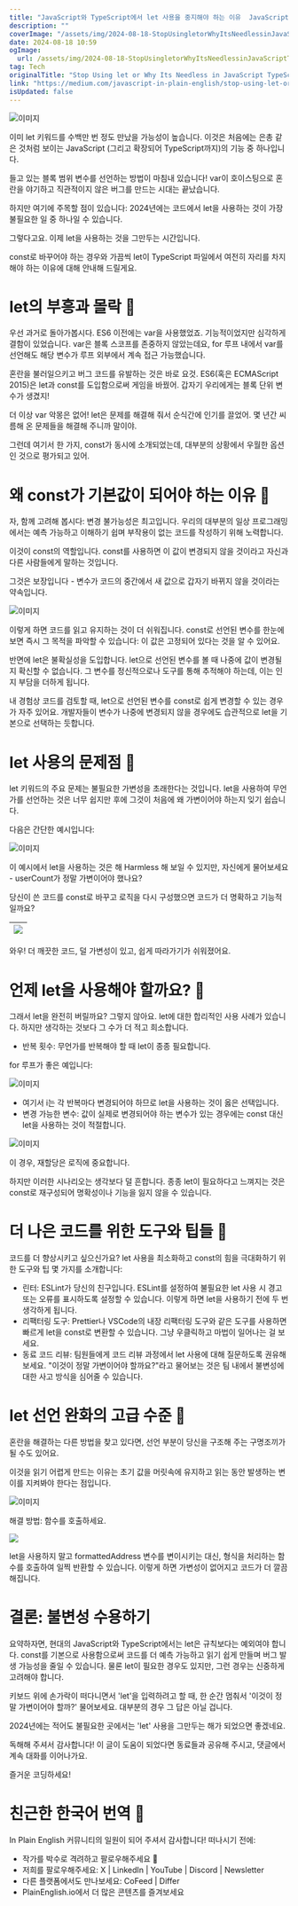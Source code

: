 ```yaml
---
title: "JavaScript와 TypeScript에서 let 사용을 중지해야 하는 이유  JavaScript TypeScript 고급 2024"
description: ""
coverImage: "/assets/img/2024-08-18-StopUsingletorWhyItsNeedlessinJavaScriptTypeScriptAdvancedJSTS2024_0.png"
date: 2024-08-18 10:59
ogImage:
  url: /assets/img/2024-08-18-StopUsingletorWhyItsNeedlessinJavaScriptTypeScriptAdvancedJSTS2024_0.png
tag: Tech
originalTitle: "Stop Using let or Why Its Needless in JavaScript TypeScript  Advanced JS TS 2024"
link: "https://medium.com/javascript-in-plain-english/stop-using-let-or-why-its-needless-in-javascript-typescript-advanced-js-ts-2024-fe3be70287d2"
isUpdated: false
---
```


![이미지](/assets/img/2024-08-18-StopUsingletorWhyItsNeedlessinJavaScriptTypeScriptAdvancedJSTS2024_0.png)

이미 let 키워드를 수백만 번 정도 만났을 가능성이 높습니다. 이것은 처음에는 은총 같은 것처럼 보이는 JavaScript (그리고 확장되어 TypeScript까지)의 기능 중 하나입니다.

들고 있는 블록 범위 변수를 선언하는 방법이 마침내 있습니다! var이 호이스팅으로 혼란을 야기하고 직관적이지 않은 버그를 만드는 시대는 끝났습니다.

하지만 여기에 주목할 점이 있습니다: 2024년에는 코드에서 let을 사용하는 것이 가장 불필요한 일 중 하나일 수 있습니다.

<!-- cozy-coder - 수평 -->

<ins class="adsbygoogle"
     style="display:block"
     data-ad-client="ca-pub-4877378276818686"
     data-ad-slot="1107185301"
     data-ad-format="auto"
     data-full-width-responsive="true"></ins>

<script>
     (adsbygoogle = window.adsbygoogle || []).push({});
</script>

그렇다고요. 이제 let을 사용하는 것을 그만두는 시간입니다.

const로 바꾸어야 하는 경우와 가끔씩 let이 TypeScript 파일에서 여전히 자리를 차지해야 하는 이유에 대해 안내해 드릴게요.

# let의 부흥과 몰락 🐑

우선 과거로 돌아가봅시다. ES6 이전에는 var을 사용했었죠. 기능적이었지만 심각하게 결함이 있었습니다. var은 블록 스코프를 존중하지 않았는데요, for 루프 내에서 var를 선언해도 해당 변수가 루프 외부에서 계속 접근 가능했습니다.

<!-- cozy-coder - 수평 -->

<ins class="adsbygoogle"
     style="display:block"
     data-ad-client="ca-pub-4877378276818686"
     data-ad-slot="1107185301"
     data-ad-format="auto"
     data-full-width-responsive="true"></ins>

<script>
     (adsbygoogle = window.adsbygoogle || []).push({});
</script>

혼란을 불러일으키고 버그 코드를 유발하는 것은 바로 요것. ES6(혹은 ECMAScript 2015)은 let과 const를 도입함으로써 게임을 바꿨어. 갑자기 우리에게는 블록 단위 변수가 생겼지!

더 이상 var 악몽은 없어! let은 문제를 해결해 줘서 순식간에 인기를 끌었어. 몇 년간 씨름해 온 문제들을 해결해 주니까 말이야.

그런데 여기서 한 가지, const가 동시에 소개되었는데, 대부분의 상황에서 우월한 옵션인 것으로 평가되고 있어.

# 왜 const가 기본값이 되어야 하는 이유 🐠

<!-- cozy-coder - 수평 -->

<ins class="adsbygoogle"
     style="display:block"
     data-ad-client="ca-pub-4877378276818686"
     data-ad-slot="1107185301"
     data-ad-format="auto"
     data-full-width-responsive="true"></ins>

<script>
     (adsbygoogle = window.adsbygoogle || []).push({});
</script>

자, 함께 고려해 봅시다: 변경 불가능성은 최고입니다. 우리의 대부분의 일상 프로그래밍에서는 예측 가능하고 이해하기 쉽며 부작용이 없는 코드를 작성하기 위해 노력합니다.

이것이 const의 역할입니다. const를 사용하면 이 값이 변경되지 않을 것이라고 자신과 다른 사람들에게 말하는 것입니다.

그것은 보장입니다 - 변수가 코드의 중간에서 새 값으로 갑자기 바뀌지 않을 것이라는 약속입니다.

![이미지](/assets/img/2024-08-18-StopUsingletorWhyItsNeedlessinJavaScriptTypeScriptAdvancedJSTS2024_1.png)

<!-- cozy-coder - 수평 -->

<ins class="adsbygoogle"
     style="display:block"
     data-ad-client="ca-pub-4877378276818686"
     data-ad-slot="1107185301"
     data-ad-format="auto"
     data-full-width-responsive="true"></ins>

<script>
     (adsbygoogle = window.adsbygoogle || []).push({});
</script>

이렇게 하면 코드를 읽고 유지하는 것이 더 쉬워집니다. const로 선언된 변수를 한눈에 보면 즉시 그 목적을 파악할 수 있습니다: 이 값은 고정되어 있다는 것을 알 수 있어요.

반면에 let은 불확실성을 도입합니다. let으로 선언된 변수를 볼 때 나중에 값이 변경될지 확신할 수 없습니다. 그 변수를 정신적으로나 도구를 통해 추적해야 하는데, 이는 인지 부담을 더하게 됩니다.

내 경험상 코드를 검토할 때, let으로 선언된 변수를 const로 쉽게 변경할 수 있는 경우가 자주 있어요. 개발자들이 변수가 나중에 변경되지 않을 경우에도 습관적으로 let을 기본으로 선택하는 듯합니다.

# let 사용의 문제점 🐲

<!-- cozy-coder - 수평 -->

<ins class="adsbygoogle"
     style="display:block"
     data-ad-client="ca-pub-4877378276818686"
     data-ad-slot="1107185301"
     data-ad-format="auto"
     data-full-width-responsive="true"></ins>

<script>
     (adsbygoogle = window.adsbygoogle || []).push({});
</script>

let 키워드의 주요 문제는 불필요한 가변성을 초래한다는 것입니다. let을 사용하여 무언가를 선언하는 것은 너무 쉽지만 후에 그것이 처음에 왜 가변이어야 하는지 잊기 쉽습니다.

다음은 간단한 예시입니다:

![이미지](/assets/img/2024-08-18-StopUsingletorWhyItsNeedlessinJavaScriptTypeScriptAdvancedJSTS2024_2.png)

이 예시에서 let을 사용하는 것은 해 Harmless 해 보일 수 있지만, 자신에게 물어보세요 - userCount가 정말 가변이어야 했나요?

<!-- cozy-coder - 수평 -->

<ins class="adsbygoogle"
     style="display:block"
     data-ad-client="ca-pub-4877378276818686"
     data-ad-slot="1107185301"
     data-ad-format="auto"
     data-full-width-responsive="true"></ins>

<script>
     (adsbygoogle = window.adsbygoogle || []).push({});
</script>

당신이 쓴 코드를 const로 바꾸고 로직을 다시 구성했으면 코드가 더 명확하고 기능적일까요?

| <img src="/assets/img/2024-08-18-StopUsingletorWhyItsNeedlessinJavaScriptTypeScriptAdvancedJSTS2024_3.png" /> |
| :-----------------------------------------------------------------------------------------------------------: |

와우! 더 깨끗한 코드, 덜 가변성이 있고, 쉽게 따라가기가 쉬워졌어요.

# 언제 let을 사용해야 할까요? 🎒

<!-- cozy-coder - 수평 -->

<ins class="adsbygoogle"
     style="display:block"
     data-ad-client="ca-pub-4877378276818686"
     data-ad-slot="1107185301"
     data-ad-format="auto"
     data-full-width-responsive="true"></ins>

<script>
     (adsbygoogle = window.adsbygoogle || []).push({});
</script>

그래서 let을 완전히 버릴까요? 그렇지 않아요. let에 대한 합리적인 사용 사례가 있습니다. 하지만 생각하는 것보다 그 수가 더 적고 희소합니다.

- 반복 횟수: 무언가를 반복해야 할 때 let이 종종 필요합니다.

for 루프가 좋은 예입니다:

![이미지](/assets/img/2024-08-18-StopUsingletorWhyItsNeedlessinJavaScriptTypeScriptAdvancedJSTS2024_4.png)

<!-- cozy-coder - 수평 -->

<ins class="adsbygoogle"
     style="display:block"
     data-ad-client="ca-pub-4877378276818686"
     data-ad-slot="1107185301"
     data-ad-format="auto"
     data-full-width-responsive="true"></ins>

<script>
     (adsbygoogle = window.adsbygoogle || []).push({});
</script>

- 여기서 i는 각 반복마다 변경되어야 하므로 let을 사용하는 것이 옳은 선택입니다.
- 변경 가능한 변수: 값이 실제로 변경되어야 하는 변수가 있는 경우에는 const 대신 let을 사용하는 것이 적절합니다.

![이미지](/assets/img/2024-08-18-StopUsingletorWhyItsNeedlessinJavaScriptTypeScriptAdvancedJSTS2024_5.png)

이 경우, 재할당은 로직에 중요합니다.

하지만 이러한 시나리오는 생각보다 덜 흔합니다. 종종 let이 필요하다고 느껴지는 것은 const로 재구성되어 명확성이나 기능을 잃지 않을 수 있습니다.

<!-- cozy-coder - 수평 -->

<ins class="adsbygoogle"
     style="display:block"
     data-ad-client="ca-pub-4877378276818686"
     data-ad-slot="1107185301"
     data-ad-format="auto"
     data-full-width-responsive="true"></ins>

<script>
     (adsbygoogle = window.adsbygoogle || []).push({});
</script>

# 더 나은 코드를 위한 도구와 팁들 🎥

코드를 더 향상시키고 싶으신가요? let 사용을 최소화하고 const의 힘을 극대화하기 위한 도구와 팁 몇 가지를 소개합니다:

- 린터: ESLint가 당신의 친구입니다. ESLint를 설정하여 불필요한 let 사용 시 경고 또는 오류를 표시하도록 설정할 수 있습니다. 이렇게 하면 let을 사용하기 전에 두 번 생각하게 됩니다.
- 리팩터링 도구: Prettier나 VSCode의 내장 리팩터링 도구와 같은 도구를 사용하면 빠르게 let을 const로 변환할 수 있습니다. 그냥 우클릭하고 마법이 일어나는 걸 보세요.
- 동료 코드 리뷰: 팀원들에게 코드 리뷰 과정에서 let 사용에 대해 질문하도록 권유해보세요. "이것이 정말 가변이어야 할까요?"라고 물어보는 것은 팀 내에서 불변성에 대한 사고 방식을 심어줄 수 있습니다.

# let 선언 완화의 고급 수준 💖

<!-- cozy-coder - 수평 -->

<ins class="adsbygoogle"
     style="display:block"
     data-ad-client="ca-pub-4877378276818686"
     data-ad-slot="1107185301"
     data-ad-format="auto"
     data-full-width-responsive="true"></ins>

<script>
     (adsbygoogle = window.adsbygoogle || []).push({});
</script>

혼란을 해결하는 다른 방법을 찾고 있다면, 선언 부분이 당신을 구조해 주는 구명조끼가 될 수도 있어요.

이것을 읽기 어렵게 만드는 이유는 초기 값을 머릿속에 유지하고 읽는 동안 발생하는 변이를 지켜봐야 한다는 점입니다.

![이미지](/assets/img/2024-08-18-StopUsingletorWhyItsNeedlessinJavaScriptTypeScriptAdvancedJSTS2024_6.png)

해결 방법: 함수를 호출하세요.

<!-- cozy-coder - 수평 -->

<ins class="adsbygoogle"
     style="display:block"
     data-ad-client="ca-pub-4877378276818686"
     data-ad-slot="1107185301"
     data-ad-format="auto"
     data-full-width-responsive="true"></ins>

<script>
     (adsbygoogle = window.adsbygoogle || []).push({});
</script>

<img src="/assets/img/2024-08-18-StopUsingletorWhyItsNeedlessinJavaScriptTypeScriptAdvancedJSTS2024_7.png" />

let을 사용하지 말고 formattedAddress 변수를 변이시키는 대신, 형식을 처리하는 함수를 호출하여 일찍 반환할 수 있습니다. 이렇게 하면 가변성이 없어지고 코드가 더 깔끔해집니다.

# 결론: 불변성 수용하기

요약하자면, 현대의 JavaScript와 TypeScript에서는 let은 규칙보다는 예외여야 합니다. const를 기본으로 사용함으로써 코드를 더 예측 가능하고 읽기 쉽게 만들며 버그 발생 가능성을 줄일 수 있습니다. 물론 let이 필요한 경우도 있지만, 그런 경우는 신중하게 고려해야 합니다.

<!-- cozy-coder - 수평 -->

<ins class="adsbygoogle"
     style="display:block"
     data-ad-client="ca-pub-4877378276818686"
     data-ad-slot="1107185301"
     data-ad-format="auto"
     data-full-width-responsive="true"></ins>

<script>
     (adsbygoogle = window.adsbygoogle || []).push({});
</script>

키보드 위에 손가락이 떠다니면서 'let'을 입력하려고 할 때, 한 순간 멈춰서 '이것이 정말 가변이어야 할까?' 물어보세요. 대부분의 경우 그 답은 아닐 겁니다.

2024년에는 적어도 불필요한 곳에서는 'let' 사용을 그만두는 해가 되었으면 좋겠네요.

독해해 주셔서 감사합니다! 이 글이 도움이 되었다면 동료들과 공유해 주시고, 댓글에서 계속 대화를 이어나가요.

즐거운 코딩하세요!

<!-- cozy-coder - 수평 -->

<ins class="adsbygoogle"
     style="display:block"
     data-ad-client="ca-pub-4877378276818686"
     data-ad-slot="1107185301"
     data-ad-format="auto"
     data-full-width-responsive="true"></ins>

<script>
     (adsbygoogle = window.adsbygoogle || []).push({});
</script>

# 친근한 한국어 번역 🚀

In Plain English 커뮤니티의 일원이 되어 주셔서 감사합니다! 떠나시기 전에:

- 작가를 박수로 격려하고 팔로우해주세요 ️👏️️
- 저희를 팔로우해주세요: X | LinkedIn | YouTube | Discord | Newsletter
- 다른 플랫폼에서도 만나보세요: CoFeed | Differ
- PlainEnglish.io에서 더 많은 콘텐츠를 즐겨보세요
